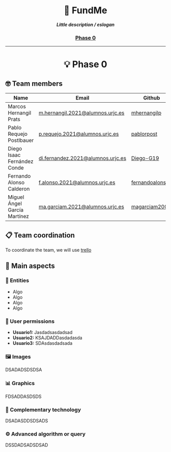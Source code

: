 <h1 align="center">
	🌱 FundMe
</h1>

<p align="center">
	<b><i>Little description / eslogan</i></b><br>
</p>

<h3 align="center">
	<a href="#phase-0">Phase 0</a>
</h3>

---

<h1 align="center" id="phase-0">
  💡 Phase 0
</h1>
<h2>
  🤓 Team members
</h2>

| Name | Email | Github |
|-----------|-----------|-----------|
| Marcos Hernangil Prats | m.hernangil.2021@alumnos.urjc.es  | [mhernangilp](https://github.com/mhernangilp)  |
| Pablo Requejo Postlbauer  | p.requejo.2021@alumnos.urjc.es  | [pablorpost](https://github.com/pablorpost)  |
| Diego Isaac Fernández Conde  | di.fernandez.2021@alumnos.urjc.es  | [Diego-G19](https://github.com/Diego-G19) |
| Fernando Alonso Calderon  | f.alonso.2021@alumnos.urjc.es  |  [fernandoalonsoo](https://github.com/fernandoalonsoo)  |
| Miguel Ángel García Martínez  | ma.garciam.2021@alumnos.urjc.es  | [magarciam2003](https://github.com/magarciam2003)  |

<h2>
  📋 Team coordination
</h2>

To coordinate the team, we will use [trello](https://trello.com/invite/fundme11/ATTIfb1cfcf855be811d530ede102c2921ecB113D1CC)

<h2>
  🎯 Main aspects
</h2>

<h3>
  👤 Entities
</h3>

- Algo
- Algo
- Algo
- Algo

<h3>
  🔐 User permissions
</h3>

- **Usuario1:** Jasdadsasdadsad
- **Usuario2:** KSAJDADDasdadasda
- **Usuario3:** SDAsdasdadsada

<h3>
  🖼️ Images
</h3>

DSADADSDSDSA

<h3>
  📊 Graphics
</h3>

FDSADDASDSDS

<h3>
  🤖 Complementary technology
</h3>

DSADASDDSDSADS

<h3>
  ⚙️ Advanced algorithm or query
</h3>

DSSDADSADSDSAD

